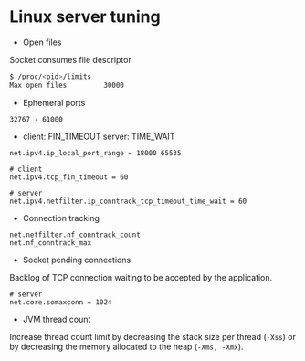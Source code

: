 # Linux server tuning

- Open files

Socket consumes file descriptor

```bash
$ /proc/<pid>/limits
Max open files         30000
```

- Ephemeral ports

```text
32767 - 61000
```

- client: FIN_TIMEOUT server: TIME_WAIT

```text
net.ipv4.ip_local_port_range = 18000 65535

# client
net.ipv4.tcp_fin_timeout = 60

# server
net.ipv4.netfilter.ip_conntrack_tcp_timeout_time_wait = 60
```

- Connection tracking

```text
net.netfilter.nf_conntrack_count
net.nf_conntrack_max
```

- Socket pending connections

Backlog of TCP connection waiting to be accepted by the application.

```text
# server
net.core.somaxconn = 1024
```

- JVM thread count

Increase thread count limit by decreasing the stack size per thread (`-Xss`) or
by decreasing the memory allocated to the heap (`-Xms, -Xmx`).
